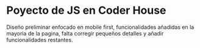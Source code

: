 # Poyecto de JS en Coder House

Diseño preliminar enfocado en mobile first, funcionalidades añadidas en la mayoria de la pagina, falta corregir pequeños detalles y añadir funcionalidades restantes.
